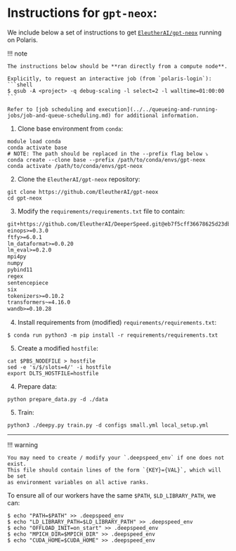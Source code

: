 # Instructions for `gpt-neox`:

We include below a set of instructions to get [`EleutherAI/gpt-neox`](https://github.com/EleutherAI/gpt-neox) running on Polaris.

!!! note

    The instructions below should be **ran directly from a compute node**.

    Explicitly, to request an interactive job (from `polaris-login`):
    ```shell
    $ qsub -A <project> -q debug-scaling -l select=2 -l walltime=01:00:00
    ```

    Refer to [job scheduling and execution](../../queueing-and-running-jobs/job-and-queue-scheduling.md) for additional information.


1. Clone base environment from `conda`:
  ```shell
  module load conda
  conda activate base
  # NOTE: The path should be replaced in the --prefix flag below ⤵
  conda create --clone base --prefix /path/to/conda/envs/gpt-neox
  conda activate /path/to/conda/envs/gpt-neox
  ```

2. Clone the `EleutherAI/gpt-neox` repository:
  ```shell
  git clone https://github.com/EleutherAI/gpt-neox
  cd gpt-neox
  ```

3. Modify the `requirements/requirements.txt` file to contain:
  ```txt
  git+https://github.com/EleutherAI/DeeperSpeed.git@eb7f5cff36678625d23db8a8fe78b4a93e5d2c75#egg=deepspeed  
  einops>=0.3.0  
  ftfy>=6.0.1
  lm_dataformat>=0.0.20
  lm_eval>=0.2.0
  mpi4py
  numpy
  pybind11
  regex
  sentencepiece
  six
  tokenizers>=0.10.2
  transformers~=4.16.0
  wandb>=0.10.28
  ```

4. Install requirements from (modified) `requirements/requirements.txt`:
  ```shell
  $ conda run python3 -m pip install -r requirements/requirements.txt
  ```

5. Create a modified `hostfile`:
  ```shell
  cat $PBS_NODEFILE > hostfile
  sed -e 's/$/slots=4/' -i hostfile
  export DLTS_HOSTFILE=hostfile 
  ```

4. Prepare data:
  ```shell
  python prepare_data.py -d ./data
  ```

5. Train:
  ```shell
  python3 ./deepy.py train.py -d configs small.yml local_setup.yml
  ```

---

!!! warning

    You may need to create / modify your `.deepspeed_env` if one does not exist.
    This file should contain lines of the form `{KEY}={VAL}`, which will be set
    as environment variables on all active ranks.

To ensure all of our workers have the same `$PATH`, `$LD_LIBRARY_PATH`, we can:

```shell
$ echo "PATH=$PATH" >> .deepspeed_env
$ echo "LD_LIBRARY_PATH=$LD_LIBRARY_PATH" >> .deepspeed_env
$ echo "OFFLOAD_INIT=on_start" >> .deepspeed_env
$ echo "MPICH_DIR=$MPICH_DIR" >> .deepspeed_env
$ echo "CUDA_HOME=$CUDA_HOME" >> .deepspeed_env
```
